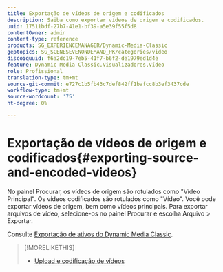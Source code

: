 ```yaml
---
title: Exportação de vídeos de origem e codificados
description: Saiba como exportar vídeos de origem e codificados.
uuid: 17511bdf-27b7-41e1-bf39-a5e39f55f5d8
contentOwner: admin
content-type: reference
products: SG_EXPERIENCEMANAGER/Dynamic-Media-Classic
geptopics: SG_SCENESEVENONDEMAND_PK/categories/video
discoiquuid: f6a2dc19-7eb5-41f7-b6f2-de1979ed1d4e
feature: Dynamic Media Classic,Visualizadores,Vídeo
role: Profissional
translation-type: tm+mt
source-git-commit: e727c1b5fb43c7def842ff1bafcc8b3ef3437cde
workflow-type: tm+mt
source-wordcount: '75'
ht-degree: 0%

---
```



# Exportação de vídeos de origem e codificados{#exporting-source-and-encoded-videos}

No painel Procurar, os vídeos de origem são rotulados como &quot;Vídeo Principal&quot;. Os vídeos codificados são rotulados como &quot;Vídeo&quot;. Você pode exportar vídeos de origem, bem como vídeos principais. Para exportar arquivos de vídeo, selecione-os no painel Procurar e escolha Arquivo > Exportar.

Consulte [Exportação de ativos do Dynamic Media Classic](exporting-assets-from-dmc.md#exporting-assets-from-dmc).

>[!MORELIKETHIS]
>
>* [Upload e codificação de vídeos](uploading-encoding-videos.md#uploading_and_encoding_videos)

